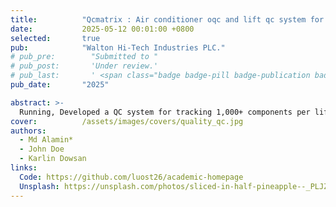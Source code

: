 ```yaml
---
title:          "Qcmatrix : Air conditioner oqc and lift qc system for component tracking and quality assurance, Industry Project (lead & developer)"
date:           2025-05-12 00:01:00 +0800
selected:       true
pub:            "Walton Hi-Tech Industries PLC."
# pub_pre:        "Submitted to "
# pub_post:       'Under review.'
# pub_last:       ' <span class="badge badge-pill badge-publication badge-success">Spotlight</span>'
pub_date:       "2025"

abstract: >-
  Running, Developed a QC system for tracking 1,000+ components per lift project. Enabled R&I teams to initiate and QC teams to verify against predefined criteria. Built real-time dashboards using PHP, JavaScript, jQuery, and AJAX with PostgreSQL backend for efficient QC record management and stakeholder monitoring.
cover:          /assets/images/covers/quality_qc.jpg
authors:
  - Md Alamin*
  - John Doe
  - Karlin Dowsan
links:
  Code: https://github.com/luost26/academic-homepage
  Unsplash: https://unsplash.com/photos/sliced-in-half-pineapple--_PLJZmHZzk
---
```

